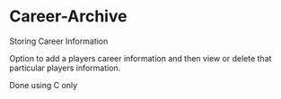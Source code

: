 # Career-Archive
Storing Career Information

Option to add a players career information and then view or delete that particular players information.

Done using C only

